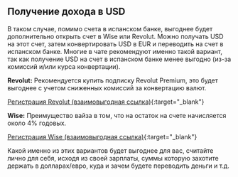 ## Получение дохода в USD

В таком случае, помимо счета в испанском банке, выгоднее будет дополнительно открыть счет в Wise или Revolut. Можно 
получать USD на этот счет, затем конвертировать USD в EUR и переводить на счет в испанском банке. Многие в чате 
рекомендуют именно такой вариант, так как получение USD на счет в испанском банке менее выгодно (из-за комиссий 
и/или курса конвертации).

**Revolut:** Рекомендуется купить подписку Revolut Premium, это будет выгоднее с учетом сниженных комиссий за 
конвертацию валют.

[Регистрация Revolut (взаимовыгодная ссылка)](https://bit.ly/revlsignup){:target="_blank"}

**Wise:** Преимущество вайза в том, что на остаток на счете начисляется около 4% годовых.

[Регистрация Wise (взаимовыгодная ссылка)](https://bit.ly/wsesignup){:target="_blank"}

Какой именно из этих вариантов будет выгоднее для вас, считайте лично для себя, исходя из своей зарплаты, суммы 
которую захотите держать в долларах/евро, куда и зачем будете переводить деньги и т.д.
